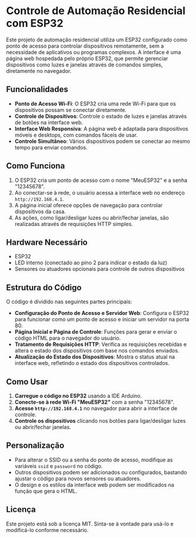 # Controle de Automação Residencial com ESP32

Este projeto de automação residencial utiliza um ESP32 configurado como ponto de acesso para controlar dispositivos remotamente, sem a necessidade de aplicativos ou programas complexos. A interface é uma página web hospedada pelo próprio ESP32, que permite gerenciar dispositivos como luzes e janelas através de comandos simples, diretamente no navegador.

## Funcionalidades

- **Ponto de Acesso Wi-Fi**: O ESP32 cria uma rede Wi-Fi para que os dispositivos possam se conectar diretamente.
- **Controle de Dispositivos**: Controle o estado de luzes e janelas através de botões na interface web.
- **Interface Web Responsiva**: A página web é adaptada para dispositivos móveis e desktops, com comandos fáceis de usar.
- **Controle Simultâneo**: Vários dispositivos podem se conectar ao mesmo tempo para enviar comandos.

## Como Funciona

1. O ESP32 cria um ponto de acesso com o nome "MeuESP32" e a senha "12345678".
2. Ao conectar-se à rede, o usuário acessa a interface web no endereço `http://192.168.4.1`.
3. A página inicial oferece opções de navegação para controlar dispositivos da casa.
4. As ações, como ligar/desligar luzes ou abrir/fechar janelas, são realizadas através de requisições HTTP simples.

## Hardware Necessário

- ESP32
- LED interno (conectado ao pino 2 para indicar o estado da luz)
- Sensores ou atuadores opcionais para controle de outros dispositivos

## Estrutura do Código

O código é dividido nas seguintes partes principais:

- **Configuração do Ponto de Acesso e Servidor Web**: Configura o ESP32 para funcionar como um ponto de acesso e iniciar um servidor na porta 80.
- **Página Inicial e Página de Controle**: Funções para gerar e enviar o código HTML para o navegador do usuário.
- **Tratamento de Requisições HTTP**: Verifica as requisições recebidas e altera o estado dos dispositivos com base nos comandos enviados.
- **Atualização do Estado dos Dispositivos**: Mostra o status atual na interface web, refletindo o estado dos dispositivos controlados.

## Como Usar

1. **Carregue o código no ESP32** usando a IDE Arduino.
2. **Conecte-se à rede Wi-Fi "MeuESP32"** com a senha "12345678".
3. **Acesse `http://192.168.4.1`** no navegador para abrir a interface de controle.
4. **Controle os dispositivos** clicando nos botões para ligar/desligar luzes ou abrir/fechar janelas.

## Personalização

- Para alterar o SSID ou a senha do ponto de acesso, modifique as variáveis `ssid` e `password` no código.
- Outros dispositivos podem ser adicionados ou configurados, bastando ajustar o código para novos sensores ou atuadores.
- O design e os estilos da interface web podem ser modificados na função que gera o HTML.

## Licença

Este projeto está sob a licença MIT. Sinta-se à vontade para usá-lo e modificá-lo conforme necessário.
